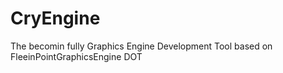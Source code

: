 # CryEngine
The becomin fully Graphics Engine Development Tool based on FleeinPointGraphicsEngine DOT

